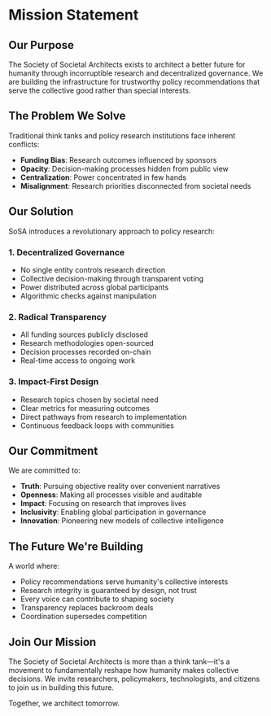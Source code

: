 # Mission Statement

## Our Purpose

The Society of Societal Architects exists to architect a better future for humanity through incorruptible research and decentralized governance. We are building the infrastructure for trustworthy policy recommendations that serve the collective good rather than special interests.

## The Problem We Solve

Traditional think tanks and policy research institutions face inherent conflicts:
- **Funding Bias**: Research outcomes influenced by sponsors
- **Opacity**: Decision-making processes hidden from public view
- **Centralization**: Power concentrated in few hands
- **Misalignment**: Research priorities disconnected from societal needs

## Our Solution

SoSA introduces a revolutionary approach to policy research:

### 1. Decentralized Governance
- No single entity controls research direction
- Collective decision-making through transparent voting
- Power distributed across global participants
- Algorithmic checks against manipulation

### 2. Radical Transparency
- All funding sources publicly disclosed
- Research methodologies open-sourced
- Decision processes recorded on-chain
- Real-time access to ongoing work

### 3. Impact-First Design
- Research topics chosen by societal need
- Clear metrics for measuring outcomes
- Direct pathways from research to implementation
- Continuous feedback loops with communities

## Our Commitment

We are committed to:
- **Truth**: Pursuing objective reality over convenient narratives
- **Openness**: Making all processes visible and auditable
- **Impact**: Focusing on research that improves lives
- **Inclusivity**: Enabling global participation in governance
- **Innovation**: Pioneering new models of collective intelligence

## The Future We're Building

A world where:
- Policy recommendations serve humanity's collective interests
- Research integrity is guaranteed by design, not trust
- Every voice can contribute to shaping society
- Transparency replaces backroom deals
- Coordination supersedes competition

## Join Our Mission

The Society of Societal Architects is more than a think tank—it's a movement to fundamentally reshape how humanity makes collective decisions. We invite researchers, policymakers, technologists, and citizens to join us in building this future.

Together, we architect tomorrow.
